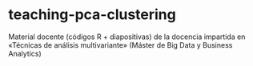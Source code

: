 # teaching-pca-clustering
Material docente (códigos R + diapositivas) de la docencia impartida en «Técnicas de análisis multivariante» (Máster de Big Data y Business Analytics)

